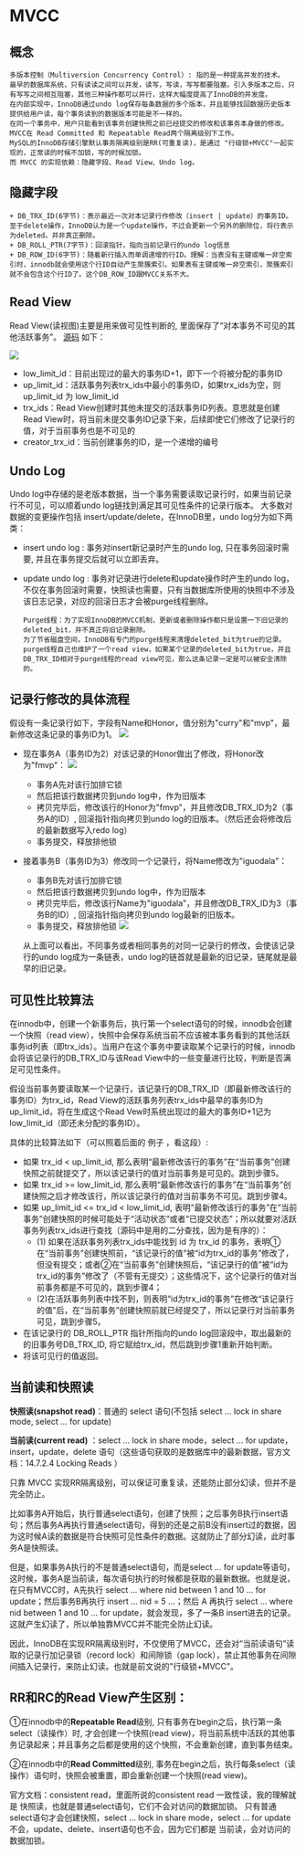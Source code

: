 # MVCC
    
## 概念
    多版本控制（Multiversion Concurrency Control）: 指的是一种提高并发的技术。
    最早的数据库系统，只有读读之间可以并发，读写，写读，写写都要阻塞。引入多版本之后，只有写写之间相互阻塞，其他三种操作都可以并行，这样大幅度提高了InnoDB的并发度。
    在内部实现中，InnoDB通过undo log保存每条数据的多个版本，并且能够找回数据历史版本提供给用户读，每个事务读到的数据版本可能是不一样的。
    在同一个事务中，用户只能看到该事务创建快照之前已经提交的修改和该事务本身做的修改。
    MVCC在 Read Committed 和 Repeatable Read两个隔离级别下工作。
    MySQL的InnoDB存储引擎默认事务隔离级别是RR(可重复读)，是通过 "行级锁+MVCC"一起实现的，正常读的时候不加锁，写的时候加锁。
    而 MVCC 的实现依赖：隐藏字段、Read View、Undo log。
    
## 隐藏字段
    + DB_TRX_ID(6字节)：表示最近一次对本记录行作修改（insert | update）的事务ID。至于delete操作，InnoDB认为是一个update操作，不过会更新一个另外的删除位，将行表示为deleted。并非真正删除。
    + DB_ROLL_PTR(7字节)：回滚指针，指向当前记录行的undo log信息
    + DB_ROW_ID(6字节)：随着新行插入而单调递增的行ID。理解：当表没有主键或唯一非空索引时，innodb就会使用这个行ID自动产生聚簇索引。如果表有主键或唯一非空索引，聚簇索引就不会包含这个行ID了。这个DB_ROW_ID跟MVCC关系不大。
    
## Read View
  
  Read View(读视图)主要是用来做可见性判断的, 里面保存了“对本事务不可见的其他活跃事务”。
  [源码](https://github.com/facebook/mysql-5.6/blob/42a5444d52f264682c7805bf8117dd884095c476/storage/innobase/include/read0read.h#L125)
  如下：
  
  ![](https://outman-1252077993.cos.ap-nanjing.myqcloud.com/20200404112320346.png)
  + low_limit_id：目前出现过的最大的事务ID+1，即下一个将被分配的事务ID
  + up_limit_id：活跃事务列表trx_ids中最小的事务ID，如果trx_ids为空，则up_limit_id 为 low_limit_id
  + trx_ids：Read View创建时其他未提交的活跃事务ID列表。意思就是创建Read View时，将当前未提交事务ID记录下来，后续即使它们修改了记录行的值，对于当前事务也是不可见的
  + creator_trx_id：当前创建事务的ID，是一个递增的编号

## Undo Log

  Undo log中存储的是老版本数据，当一个事务需要读取记录行时，如果当前记录行不可见，可以顺着undo log链找到满足其可见性条件的记录行版本。
  大多数对数据的变更操作包括 insert/update/delete，在InnoDB里，undo log分为如下两类：

  + insert undo log : 事务对insert新记录时产生的undo log, 只在事务回滚时需要, 并且在事务提交后就可以立即丢弃。
  + update undo log : 事务对记录进行delete和update操作时产生的undo log，不仅在事务回滚时需要，快照读也需要，只有当数据库所使用的快照中不涉及该日志记录，对应的回滚日志才会被purge线程删除。 

        Purge线程：为了实现InnoDB的MVCC机制，更新或者删除操作都只是设置一下旧记录的deleted_bit，并不真正将旧记录删除。
        为了节省磁盘空间，InnoDB有专门的purge线程来清理deleted_bit为true的记录。purge线程自己也维护了一个read view，如果某个记录的deleted_bit为true，并且DB_TRX_ID相对于purge线程的read view可见，那么这条记录一定是可以被安全清除的。

## 记录行修改的具体流程
假设有一条记录行如下，字段有Name和Honor，值分别为"curry"和"mvp"，最新修改这条记录的事务ID为1。
  ![](https://outman-1252077993.cos.ap-nanjing.myqcloud.com/20200701205716343.png)
  + 现在事务A（事务ID为2）对该记录的Honor做出了修改，将Honor改为"fmvp"：
  ![](https://outman-1252077993.cos.ap-nanjing.myqcloud.com/20200701210046670.png)

     + 事务A先对该行加排它锁
     + 然后把该行数据拷贝到undo log中，作为旧版本
     + 拷贝完毕后，修改该行的Honor为"fmvp"，并且修改DB_TRX_ID为2（事务A的ID）, 回滚指针指向拷贝到undo log的旧版本。（然后还会将修改后的最新数据写入redo log）
     + 事务提交，释放排他锁
 

  + 接着事务B（事务ID为3）修改同一个记录行，将Name修改为"iguodala"：

      + 事务B先对该行加排它锁
      + 然后把该行数据拷贝到undo log中，作为旧版本
      + 拷贝完毕后，修改该行Name为"iguodala"，并且修改DB_TRX_ID为3（事务B的ID）, 回滚指针指向拷贝到undo log最新的旧版本。
      + 事务提交，释放排他锁
  ![](https://outman-1252077993.cos.ap-nanjing.myqcloud.com/2020070121022442.png)  

    从上面可以看出，不同事务或者相同事务的对同一记录行的修改，会使该记录行的undo log成为一条链表，undo log的链首就是最新的旧记录，链尾就是最早的旧记录。

## 可见性比较算法
  在innodb中，创建一个新事务后，执行第一个select语句的时候，innodb会创建一个快照（read view），快照中会保存系统当前不应该被本事务看到的其他活跃事务id列表（即trx_ids）。当用户在这个事务中要读取某个记录行的时候，innodb会将该记录行的DB_TRX_ID与该Read View中的一些变量进行比较，判断是否满足可见性条件。

  假设当前事务要读取某一个记录行，该记录行的DB_TRX_ID（即最新修改该行的事务ID）为trx_id，Read View的活跃事务列表trx_ids中最早的事务ID为up_limit_id，将在生成这个Read Vew时系统出现过的最大的事务ID+1记为low_limit_id（即还未分配的事务ID）。

  具体的比较算法如下（可以照着后面的 例子 ，看这段）:

   + 如果 trx_id < up_limit_id, 那么表明“最新修改该行的事务”在“当前事务”创建快照之前就提交了，所以该记录行的值对当前事务是可见的。跳到步骤5。
   + 如果 trx_id >= low_limit_id, 那么表明“最新修改该行的事务”在“当前事务”创建快照之后才修改该行，所以该记录行的值对当前事务不可见。跳到步骤4。
   + 如果 up_limit_id <= trx_id < low_limit_id, 表明“最新修改该行的事务”在“当前事务”创建快照的时候可能处于“活动状态”或者“已提交状态”；所以就要对活跃事务列表trx_ids进行查找（源码中是用的二分查找，因为是有序的）：
     + (1) 如果在活跃事务列表trx_ids中能找到 id 为 trx_id 的事务，表明①在“当前事务”创建快照前，“该记录行的值”被“id为trx_id的事务”修改了，但没有提交；或者②在“当前事务”创建快照后，“该记录行的值”被“id为trx_id的事务”修改了（不管有无提交）；这些情况下，这个记录行的值对当前事务都是不可见的，跳到步骤4；
     + (2)在活跃事务列表中找不到，则表明“id为trx_id的事务”在修改“该记录行的值”后，在“当前事务”创建快照前就已经提交了，所以记录行对当前事务可见，跳到步骤5。
   + 在该记录行的 DB_ROLL_PTR 指针所指向的undo log回滚段中，取出最新的的旧事务号DB_TRX_ID, 将它赋给trx_id，然后跳到步骤1重新开始判断。
   + 将该可见行的值返回。

## 当前读和快照读

  **快照读(snapshot read)**：普通的 select 语句(不包括 select ... lock in share mode, select ... for update)
  
  **当前读(current read)** ：select ... lock in share mode，select ... for update，insert，update，delete 语句（这些语句获取的是数据库中的最新数据，官方文档：14.7.2.4 Locking Reads ）
  
  只靠 MVCC 实现RR隔离级别，可以保证可重复读，还能防止部分幻读，但并不是完全防止。

  比如事务A开始后，执行普通select语句，创建了快照；之后事务B执行insert语句；然后事务A再执行普通select语句，得到的还是之前B没有insert过的数据，因为这时候A读的数据是符合快照可见性条件的数据。这就防止了部分幻读，此时事务A是快照读。

  但是，如果事务A执行的不是普通select语句，而是select ... for update等语句，这时候，事务A是当前读，每次语句执行的时候都是获取的最新数据。也就是说，在只有MVCC时，A先执行 select ... where nid between 1 and 10 … for update；然后事务B再执行  insert … nid = 5 …；然后 A 再执行 select ... where nid between 1 and 10 … for update，就会发现，多了一条B insert进去的记录。这就产生幻读了，所以单独靠MVCC并不能完全防止幻读。

  因此，InnoDB在实现RR隔离级别时，不仅使用了MVCC，还会对“当前读语句”读取的记录行加记录锁（record lock）和间隙锁（gap lock），禁止其他事务在间隙间插入记录行，来防止幻读。也就是前文说的"行级锁+MVCC"。
  
## RR和RC的Read View产生区别：
  ①在innodb中的**Repeatable Read**级别, 只有事务在begin之后，执行第一条select（读操作）时, 才会创建一个快照(read view)，将当前系统中活跃的其他事务记录起来；并且事务之后都是使用的这个快照，不会重新创建，直到事务结束。

  ②在innodb中的**Read Committed**级别, 事务在begin之后，执行每条select（读操作）语句时，快照会被重置，即会重新创建一个快照(read view)。

  官方文档：consistent read，里面所说的consistent read 一致性读，我的理解就是 快照读，也就是普通select语句，它们不会对访问的数据加锁。     只有普通select语句才会创建快照，select ... lock in share mode，select ... for update不会，update、delete、insert语句也不会，因为它们都是 当前读，会对访问的数据加锁。
